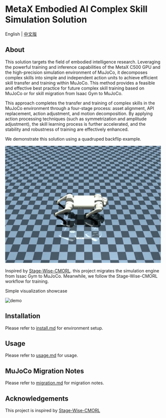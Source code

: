 # MetaX Embodied AI Complex Skill Simulation Solution

English | [中文版](README_zh.md)

## About

This solution targets the field of embodied intelligence research. Leveraging the powerful training and inference capabilities of the MetaX C500 GPU and the high-precision simulation environment of MuJoCo, it decomposes complex skills into simple and independent action units to achieve efficient skill transfer and training within MuJoCo. This method provides a feasible and effective best practice for future complex skill training based on MuJoCo or for skill migration from Isaac Gym to MuJoCo.

This approach completes the transfer and training of complex skills in the MuJoCo environment through a four-stage process: asset alignment, API replacement, action adjustment, and motion decomposition. By applying action processing techniques (such as symmetrization and amplitude adjustment), the skill learning process is further accelerated, and the stability and robustness of training are effectively enhanced.

We demonstrate this solution using a quadruped backflip example.

![quadruped](./imgs/quadruped.jpg)

Inspired by [Stage-Wise-CMORL](https://github.com/rllab-snu/Stage-Wise-CMORL). this project migrates the simulation engine from Issac Gym to MuJoCo. Meanwhile, we follow the Stage-Wise-CMORL workflow for training.

Simple visualization showcase

![demo](./imgs/demo.gif)

## Installation

Please refer to [install.md](./docs/install.md) for environment setup.

## Usage

Please refer to [usage.md](./docs/usage.md) for usage.

## MuJoCo Migration Notes

Please refer to [migration.md](./docs/migration.md) for migration notes.

## Acknowledgements

This project is inspired by [Stage-Wise-CMORL](https://github.com/rllab-snu/Stage-Wise-CMORL)
